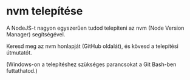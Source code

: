 # nvm telepítése

A NodeJS-t nagyon egyszerűen tudod telepíteni az nvm (Node Version Manager) segítségével.

Keresd meg az nvm honlapját (GitHub oldalát), és kövesd a telepítési útmutatót.

(Windows-on a telepítéshez szükséges parancsokat a Git Bash-ben futtathatod.)
